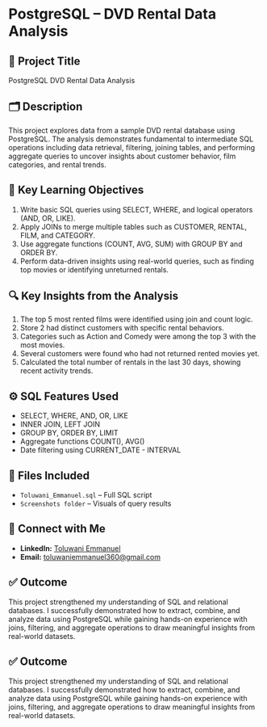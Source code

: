 # PostgreSQL – DVD Rental Data Analysis  

## 📘 Project Title  
PostgreSQL DVD Rental Data Analysis  

## 🗂️ Description  
This project explores data from a sample DVD rental database using PostgreSQL. The analysis demonstrates fundamental to intermediate SQL operations including data retrieval, filtering, joining tables, and performing aggregate queries to uncover insights about customer behavior, film categories, and rental trends.  

## 🧠 Key Learning Objectives  
1. Write basic SQL queries using SELECT, WHERE, and logical operators (AND, OR, LIKE).  
2. Apply JOINs to merge multiple tables such as CUSTOMER, RENTAL, FILM, and CATEGORY.  
3. Use aggregate functions (COUNT, AVG, SUM) with GROUP BY and ORDER BY.  
4. Perform data-driven insights using real-world queries, such as finding top movies or identifying unreturned rentals.  

## 🔍 Key Insights from the Analysis  
1. The top 5 most rented films were identified using join and count logic.  
2. Store 2 had distinct customers with specific rental behaviors.  
3. Categories such as Action and Comedy were among the top 3 with the most movies.  
4. Several customers were found who had not returned rented movies yet.  
5. Calculated the total number of rentals in the last 30 days, showing recent activity trends.  

## ⚙️ SQL Features Used  
- SELECT, WHERE, AND, OR, LIKE  
- INNER JOIN, LEFT JOIN  
- GROUP BY, ORDER BY, LIMIT  
- Aggregate functions COUNT(), AVG()  
- Date filtering using CURRENT_DATE - INTERVAL  

## 📁 Files Included  
- `Toluwani_Emmanuel.sql` – Full SQL script  
- `Screenshots folder` – Visuals of query results  

## 🔗 Connect with Me  
- **LinkedIn:** [Toluwani Emmanuel](https://www.linkedin.com/in/toluwaniemmanuel)  
- **Email:** toluwaniemmanuel360@gmail.com  

## ✅ Outcome  
This project strengthened my understanding of SQL and relational databases. I successfully demonstrated how to extract, combine, and analyze data using PostgreSQL while gaining hands-on experience with joins, filtering, and aggregate operations to draw meaningful insights from real-world datasets.  

## ✅ Outcome  
This project strengthened my understanding of SQL and relational databases. I successfully demonstrated how to extract, combine, and analyze data using PostgreSQL while gaining hands-on experience with joins, filtering, and aggregate operations to draw meaningful insights from real-world datasets.  
